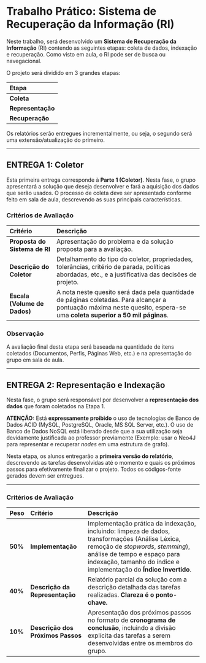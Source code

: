 # Trabalho Prático: Sistema de Recuperação da Informação (RI)

Neste trabalho, será desenvolvido um **Sistema de Recuperação da Informação** (RI) contendo as seguintes etapas: coleta de dados, indexação e recuperação. Como visto em aula, o RI pode ser de busca ou navegacional.

O projeto será dividido em 3 grandes etapas:

| Etapa |
| :--- |
| **Coleta** |
| **Representação** |
| **Recuperação** |

Os relatórios serão entregues incrementalmente, ou seja, o segundo será uma extensão/atualização do primeiro.

---

## ENTREGA 1: Coletor

Esta primeira entrega corresponde à **Parte 1 (Coletor)**. Nesta fase, o grupo apresentará a solução que deseja desenvolver e fará a aquisição dos dados que serão usados. O processo de coleta deve ser apresentado conforme feito em sala de aula, descrevendo as suas principais características.

### Critérios de Avaliação

| Critério | Descrição |
| :--- | :--- |
| **Proposta do Sistema de RI** | Apresentação do problema e da solução proposta para a avaliação. |
| **Descrição do Coletor** | Detalhamento do tipo do coletor, propriedades, tolerâncias, critério de parada, políticas abordadas, etc., e a justificativa das decisões de projeto. |
| **Escala (Volume de Dados)** | A nota neste quesito será dada pela quantidade de páginas coletadas. Para alcançar a pontuação máxima neste quesito, espera-se uma **coleta superior a 50 mil páginas**. |

### Observação

A avaliação final desta etapa será baseada na quantidade de itens coletados (Documentos, Perfis, Páginas Web, etc.) e na apresentação do grupo em sala de aula.

---

## ENTREGA 2: Representação e Indexação

Nesta fase, o grupo será responsável por desenvolver a **representação dos dados** que foram coletados na Etapa 1.

**ATENÇÃO:** Está **expressamente proibido** o uso de tecnologias de Banco de Dados ACID (MySQL, PostgreSQL, Oracle, MS SQL Server, etc.). O uso de Banco de Dados NoSQL está liberado desde que a sua utilização seja devidamente justificada ao professor previamente (Exemplo: usar o Neo4J para representar e recuperar *nodes* em uma estrutura de grafo).

Nesta etapa, os alunos entregarão a **primeira versão do relatório**, descrevendo as tarefas desenvolvidas até o momento e quais os próximos passos para efetivamente finalizar o projeto. Todos os códigos-fonte gerados devem ser entregues.

---

### Critérios de Avaliação

| Peso | Critério | Descrição |
| :--- | :--- | :--- |
| **50%** | **Implementação** | Implementação prática da indexação, incluindo: limpeza de dados, transformações (Análise Léxica, remoção de *stopwords*, *stemming*), análise de tempo e espaço para indexação, tamanho do índice e implementação do **Índice Invertido**. |
| **40%** | **Descrição da Representação** | Relatório parcial da solução com a descrição detalhada das tarefas realizadas. **Clareza é o ponto-chave.** |
| **10%** | **Descrição dos Próximos Passos** | Apresentação dos próximos passos no formato de **cronograma de conclusão**, incluindo a divisão explícita das tarefas a serem desenvolvidas entre os membros do grupo. |
